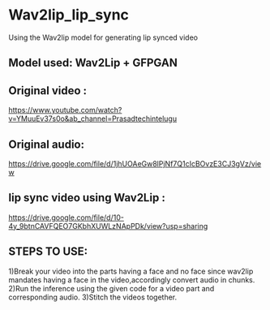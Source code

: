 # Wav2lip_lip_sync
Using the Wav2lip model for generating lip synced video
## Model used: Wav2Lip + GFPGAN
## Original video : 
https://www.youtube.com/watch?v=YMuuEv37s0o&ab_channel=Prasadtechintelugu
## Original audio:
https://drive.google.com/file/d/1jhUOAeGw8lPjNf7Q1cIcBOvzE3CJ3gVz/view
## lip sync video using Wav2Lip : 
https://drive.google.com/file/d/10-4y_9btnCAVFQEO7GKbhXUWLzNApPDk/view?usp=sharing
## STEPS TO USE:
1)Break your video into the parts having a face and no face since wav2lip mandates having a face in the video,accordingly convert audio in chunks.
2)Run the inference using the given code for a video part and corresponding audio.
3)Stitch the videos together.
